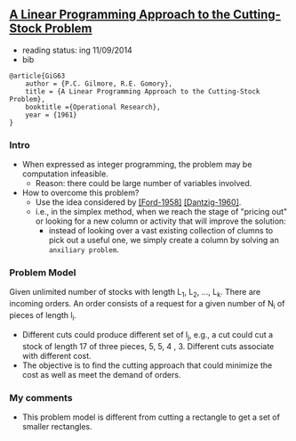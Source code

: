 [A Linear Programming Approach to the Cutting-Stock Problem](http://www4.ncsu.edu/~kksivara/ma505/handouts/gilmore-gomory1.pdf)
---

- reading status: ing 11/09/2014
- bib
```
@article{GiG63
    author = {P.C. Gilmore, R.E. Gomory},
    title = {A Linear Programming Approach to the Cutting-Stock Problem},
    booktitle ={Operational Research},
    year = {1961}
}
```

### Intro
- When expressed as integer programming, the problem may be computation infeasible.
    - Reason: there could be large number of variables involved.
- How to overcome this problem?
    - Use the idea considered by [[Ford-1958]](http://dl.acm.org/citation.cfm?id=1245925) [[Dantzig-1960]](http://pubsonline.informs.org/doi/abs/10.1287/opre.8.1.101).
    - i.e., in the simplex method, when we reach the stage of "pricing out" or looking for a new column or activity that will improve the solution:
        - instead of looking over a vast existing collection of clumns to pick out a useful one, we simply create a column by solving an `anxiliary problem`.


### Problem Model
Given unlimited number of stocks with length L<sub>1</sub>, L<sub>2</sub>, ..., L<sub>k</sub>. There are incoming orders. An order consists of a request for a given number of N<sub>i</sub> of pieces of length l<sub>i</sub>.
- Different cuts could produce different set of l<sub>j</sub>, e.g., a cut could cut a stock of length 17 of three pieces, 5, 5, 4 , 3. Different cuts associate with different cost.
- The objective is to find the cutting approach that could minimize the cost as well as meet the demand of orders.

### My comments
- This problem model is different from cutting a rectangle to get a set of smaller rectangles.

